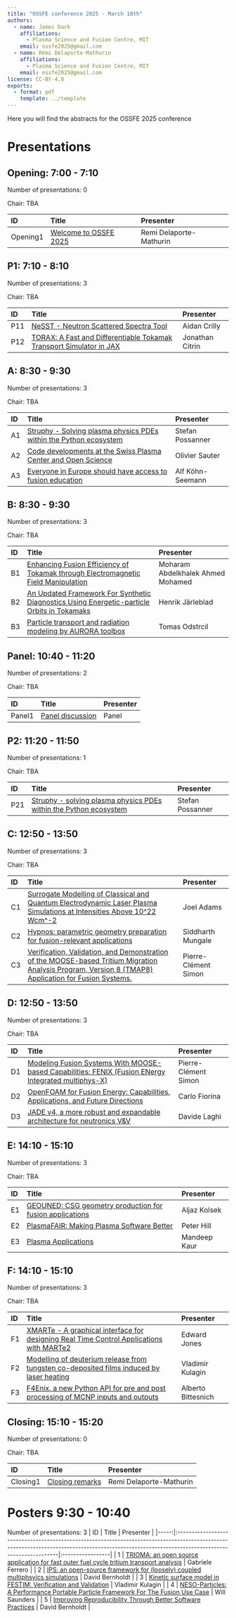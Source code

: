 ```yaml
---
title: "OSSFE conference 2025 - March 18th"
authors:
  - name: James Dark
    affiliations:
      - Plasma Science and Fusion Centre, MIT
    email: ossfe2025@gmail.com
  - name: Rémi Delaporte-Mathurin
    affiliations:
      - Plasma Science and Fusion Centre, MIT
    email: ossfe2025@gmail.com
license: CC-BY-4.0
exports:
  - format: pdf
    template: ../template
---
```


Here you will find the abstracts for the OSSFE 2025 conference

# Presentations
## Opening: 7:00 - 7:10
Number of presentations: 0

Chair: TBA

| ID       | Title                                              | Presenter               |
|:---------|:---------------------------------------------------|:------------------------|
| Opening1 | [Welcome to OSSFE 2025](abstracts/remi-welcome.md) | Remi Delaporte-Mathurin |


## P1: 7:10 - 8:10
Number of presentations: 3

Chair: TBA

| ID   | Title                                                                                               | Presenter       |
|:-----|:----------------------------------------------------------------------------------------------------|:----------------|
| P11  | [NeSST - Neutron Scattered Spectra Tool](abstracts/aidan-nesst.md)                                  | Aidan Crilly    |
| P12  | [TORAX: A Fast and Differentiable Tokamak Transport Simulator in JAX](abstracts/jonathan-torax:.md) | Jonathan Citrin |


## A: 8:30 - 9:30
Number of presentations: 3

Chair: TBA

| ID   | Title                                                                                            | Presenter        |
|:-----|:-------------------------------------------------------------------------------------------------|:-----------------|
| A1   | [Struphy - Solving plasma physics PDEs within the Python ecosystem](abstracts/stefan-struphy.md) | Stefan Possanner |
| A2   | [Code developments at the Swiss Plasma Center and Open Science](abstracts/olivier-code.md)       | Olivier Sauter   |
| A3   | [Everyone in Europe should have access to fusion education](abstracts/alf-everyone.md)           | Alf Köhn-Seemann |


## B: 8:30 - 9:30
Number of presentations: 3

Chair: TBA

| ID   | Title                                                                                                                | Presenter                         |
|:-----|:---------------------------------------------------------------------------------------------------------------------|:----------------------------------|
| B1   | [Enhancing Fusion Efficiency of Tokamak through Electromagnetic Field Manipulation](abstracts/moharam-enhancing.md)  | Moharam Abdelkhalek Ahmed Mohamed |
| B2   | [An Updated Framework For Synthetic Diagnostics Using Energetic-particle Orbits in Tokamaks](abstracts/henrik-an.md) | Henrik Järleblad                  |
| B3   | [Particle transport and radiation modeling by AURORA toolbox](abstracts/tomas-particle.md)                           | Tomas Odstrcil                    |


## Panel: 10:40 - 11:20
Number of presentations: 2

Chair: TBA

| ID     | Title                                      | Presenter   |
|:-------|:-------------------------------------------|:------------|
| Panel1 | [Panel discussion](abstracts/tbd-panel.md) | Panel       |


## P2: 11:20 - 11:50
Number of presentations: 1

Chair: TBA

| ID   | Title                                                                                            | Presenter        |
|:-----|:-------------------------------------------------------------------------------------------------|:-----------------|
| P21  | [Struphy - solving plasma physics PDEs within the Python ecosystem](abstracts/stefan-struphy.md) | Stefan Possanner |


## C: 12:50 - 13:50
Number of presentations: 3

Chair: TBA

| ID   | Title                                                                                                                                                                                             | Presenter            |
|:-----|:--------------------------------------------------------------------------------------------------------------------------------------------------------------------------------------------------|:---------------------|
| C1   | [Surrogate Modelling of Classical and Quantum Electrodynamic Laser Plasma Simulations at Intensities Above 10^22 Wcm^-2](abstracts/joel-surrogate.md)                                             | Joel Adams           |
| C2   | [Hypnos: parametric geometry preparation for fusion-relevant applications](abstracts/siddharth-hypnos:.md)                                                                                        | Siddharth Mungale    |
| C3   | [Verification, Validation, and Demonstration of the MOOSE-based Tritium Migration Analysis Program, Version 8 (TMAP8) Application for Fusion Systems.](abstracts/pierre-clément-verification,.md) | Pierre-Clément Simon |


## D: 12:50 - 13:50
Number of presentations: 3

Chair: TBA

| ID   | Title                                                                                                                                       | Presenter            |
|:-----|:--------------------------------------------------------------------------------------------------------------------------------------------|:---------------------|
| D1   | [Modeling Fusion Systems With MOOSE-based Capabilities: FENIX (Fusion ENergy Integrated multiphys-X)](abstracts/pierre-clément-modeling.md) | Pierre-Clément Simon |
| D2   | [OpenFOAM for Fusion Energy: Capabilities, Applications, and Future Directions](abstracts/department-openfoam.md)                           | Carlo Fiorina        |
| D3   | [JADE v4, a more robust and expandable architecture for neutronics V&V](abstracts/davide-jade.md)                                           | Davide Laghi         |


## E: 14:10 - 15:10
Number of presentations: 3

Chair: TBA

| ID   | Title                                                                                   | Presenter    |
|:-----|:----------------------------------------------------------------------------------------|:-------------|
| E1   | [GEOUNED: CSG geometry production for fusion applications](abstracts/aljaz-geouned:.md) | Aljaz Kolsek |
| E2   | [PlasmaFAIR: Making Plasma Software Better](abstracts/peter-plasmafair:.md)             | Peter Hill   |
| E3   | [Plasma Applications](abstracts/mandeep-plasma.md)                                      | Mandeep Kaur |


## F: 14:10 - 15:10
Number of presentations: 3

Chair: TBA

| ID   | Title                                                                                                                       | Presenter          |
|:-----|:----------------------------------------------------------------------------------------------------------------------------|:-------------------|
| F1   | [XMARTe - A graphical interface for designing Real Time Control Applications with MARTe2](abstracts/edward-xmarte.md)       | Edward Jones       |
| F2   | [Modelling of deuterium release from tungsten co-deposited films induced by laser heating](abstracts/vladimir-modelling.md) | Vladimir Kulagin   |
| F3   | [F4Enix, a new Python API for pre and post processing of MCNP inputs and outputs](abstracts/alberto-f4enix,.md)             | Alberto Bittesnich |


## Closing: 15:10 - 15:20
Number of presentations: 0

Chair: TBA

| ID       | Title                                        | Presenter               |
|:---------|:---------------------------------------------|:------------------------|
| Closing1 | [Closing remarks](abstracts/remi-closing.md) | Remi Delaporte-Mathurin |


# Posters 9:30 - 10:40
Number of presentations: 3
|   ID | Title                                                                                                                                                                                           | Presenter        |
|-----:|:------------------------------------------------------------------------------------------------------------------------------------------------------------------------------------------------|:-----------------|
|    1 | [TRIOMA: an open source application for fast outer fuel cycle tritium transport analysis](abstracts/trioma:-an-open-source-application-for-fast-outer-fuel-cycle-tritium-transport-analysis.md) | Gabriele Ferrero |
|    2 | [IPS: an open-source framework for (loosely) coupled multiphsyics simulations](abstracts/ips:-an-open-source-framework-for-(loosely)-coupled-multiphsyics-simulations.md)                       | David Bernholdt  |
|    3 | [Kinetic surface model in FESTIM: Verification and Validation](abstracts/kinetic-surface-model-in-festim:-verification-and-validation.md)                                                       | Vladimir Kulagin |
|    4 | [NESO-Particles: A Performance Portable Particle Framework For The Fusion Use Case](abstracts/neso-particles:-a-performance-portable-particle-framework-for-the-fusion-use-case.md)             | Will Saunders    |
|    5 | [Improving Reproducibility Through Better Software Practices](abstracts/improving-reproducibility-through-better-software-practices.md)                                                         | David Bernholdt  |
